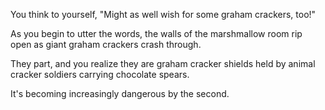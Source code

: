 You think to yourself, "Might as well wish for some graham crackers, too!"

As you begin to utter the words, the walls of the marshmallow room rip open as giant graham crackers crash through.

They part, and you realize they are graham cracker shields held by animal cracker soldiers carrying chocolate spears.

It's becoming increasingly dangerous by the second.
